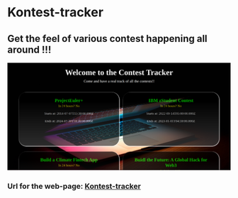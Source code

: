 # Kontest-tracker
## Get the feel of various contest happening all around !!!
![Img](/Kontest-tracker.png)
### Url for the web-page: [Kontest-tracker](https://kontest-tracker.netlify.app/)
